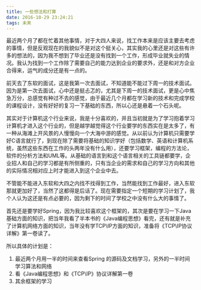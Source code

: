```yaml
---
title: 一些想法和打算
date: 2016-10-29 23:24:21
tags: 未来
---
```


最近两个月了都在忙着其他事情，对于大四人来说，找工作本来是应该主要去考虑的事情，但是反观现在的我貌似不是对这个挺关心，其实我的心里还是对这些有许多的想法的，因为我不想到了毕业还是没有找到一个工作，形成毕业就失业的情况。我认为找到一个工作除了需要自己的能力达到企业的要求外，还是和对方企业合得来，运气的成分还是有一点的。

前天去了东软的面试，这是我第一次去面试，不知道能不能过下周一的技术面试。因为是第一次去面试，心中还是挺忐忑的，尤其是下周一的技术面试，更是心中焦急万分，总感觉有种过不去的感觉，由于最近几个月都在学习新的技术和完成学校的课程设计，没有好好的复习一下基础的东西，所以心还是悬着一个石头呢。

其实对于计算机这个行业来说，我是十分喜欢的，并且当初就是为了学习抱着学习计算机才进入这个行业的，但是越学越觉得这个行业要学的东西实在是太多了，有一种从海滩上开风景的人慢慢向一个大海中游的感觉。从以前认为计算机只需要学好C语言就行了，到现在除了需要将基础的知识学好（包括数学、英语和计算机系统，虽然这些东西在工作的头两年没有什么用），还要学习框架，编程的方法论，软件的分析方法和UML等。从基础的语言到和这个语言相关的工具链都要学，企业招人和自己的学习都是有所侧重的，只有当企业的需求和自己的学习方向和其他的实际情况相对应上时才能进入到这个企业中去。

不管能不能进入东软和大四之内找不找得到工作，当然能找到工作最好，进入东软那就更加好了，当然了这都得是后话了。现在需要指定一个短期的学习计划了，我个人认为这还是有点必要的，因为剩下的时间了学校之中没有什么大的事情了。

首先还是要学好Spring，因为我比较喜欢这个框架的，其次是要在学习一下Java基础方面的知识，把当年我看了半本书的《Java编程思想》看完，还有就是补充了计算机网络方面的知识，当年没有学TCP\IP方面的知识，准备将《TCP\IP协议详解》第一卷读了。

所以具体的计划是：

1. 最近两个月用一半的时间来查看Spring 的源码及文档学习，另外的一半时间学习算法和网络
2. 看《Java编程思想》和《TCP\IP》协议详解第一卷
3. 其余框架的学习